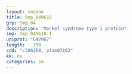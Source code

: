 ```yaml
---
layout: smgene
title: Smp_049610
grp: Smp_04
description: "Meckel syndrome type 1 protein"
smp: Smp_049610.1
uniprot: "G4V987"
length:   750
cdd: "cl06268, pfam07162"
kk: ns
categories: sm
---
```


